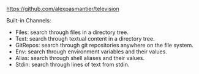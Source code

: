 https://github.com/alexpasmantier/television

Built-in Channels:

- Files: search through files in a directory tree.
- Text: search through textual content in a directory tree.
- GitRepos: search through git repositories anywhere on the file system.
- Env: search through environment variables and their values.
- Alias: search through shell aliases and their values.
- Stdin: search through lines of text from stdin.
